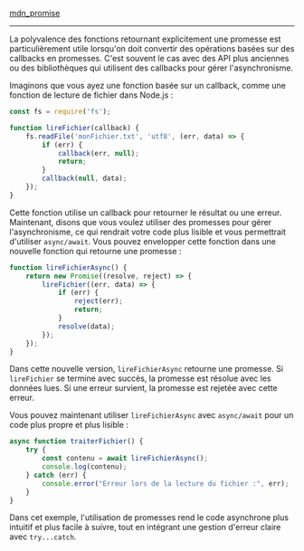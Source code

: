 [mdn_promise](https://developer.mozilla.org/fr/docs/Web/JavaScript/Reference/Global_Objects/Promise#description)

<hr>

La polyvalence des fonctions retournant explicitement une promesse est particulièrement utile lorsqu'on doit convertir des opérations basées sur des callbacks en promesses. C'est souvent le cas avec des API plus anciennes ou des bibliothèques qui utilisent des callbacks pour gérer l'asynchronisme.

Imaginons que vous ayez une fonction basée sur un callback, comme une fonction de lecture de fichier dans Node.js :

```javascript
const fs = require('fs');

function lireFichier(callback) {
    fs.readFile('monFichier.txt', 'utf8', (err, data) => {
        if (err) {
            callback(err, null);
            return;
        }
        callback(null, data);
    });
}
```

Cette fonction utilise un callback pour retourner le résultat ou une erreur. Maintenant, disons que vous voulez utiliser des promesses pour gérer l'asynchronisme, ce qui rendrait votre code plus lisible et vous permettrait d'utiliser `async/await`. Vous pouvez envelopper cette fonction dans une nouvelle fonction qui retourne une promesse :

```javascript
function lireFichierAsync() {
    return new Promise((resolve, reject) => {
        lireFichier((err, data) => {
            if (err) {
                reject(err);
                return;
            }
            resolve(data);
        });
    });
}
```

Dans cette nouvelle version, `lireFichierAsync` retourne une promesse. Si `lireFichier` se termine avec succès, la promesse est résolue avec les données lues. Si une erreur survient, la promesse est rejetée avec cette erreur.

Vous pouvez maintenant utiliser `lireFichierAsync` avec `async/await` pour un code plus propre et plus lisible :

```javascript
async function traiterFichier() {
    try {
        const contenu = await lireFichierAsync();
        console.log(contenu);
    } catch (err) {
        console.error("Erreur lors de la lecture du fichier :", err);
    }
}
```

Dans cet exemple, l'utilisation de promesses rend le code asynchrone plus intuitif et plus facile à suivre, tout en intégrant une gestion d'erreur claire avec `try...catch`.
